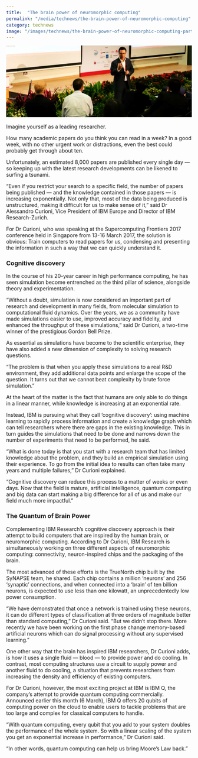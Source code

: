 ```yaml
---
title:  "The brain power of neuromorphic computing"
permalink: "/media/technews/the-brain-power-of-neuromorphic-computing"
category: technews
image: "/images/technews/the-brain-power-of-neuromorphic-computing-part-1.png"
---
```


![the brain power of neuromorphic computing](/images/technews/the-brain-power-of-neuromorphic-computing-part-1.png)

Imagine yourself as a leading researcher. 

How many academic papers do you think you can read in a week? In a good week, with no other urgent work or distractions, even the best could probably get through about ten.

Unfortunately, an estimated 8,000 papers are published every single day — so keeping up with the latest research developments can be likened to surfing a tsunami.

“Even if you restrict your search to a specific field, the number of papers being published — and the knowledge contained in those papers — is increasing exponentially. Not only that, most of the data being produced is unstructured, making it difficult for us to make sense of it,” said Dr Alessandro Curioni, Vice President of IBM Europe and Director of IBM Research-Zurich.

For Dr Curioni, who was speaking at the Supercomputing Frontiers 2017 conference held in Singapore from 13-16 March 2017, the solution is obvious: Train computers to read papers for us, condensing and presenting the information in such a way that we can quickly understand it.

### **Cognitive discovery**
In the course of his 20-year career in high performance computing, he has seen simulation become entrenched as the third pillar of science, alongside theory and experimentation.

“Without a doubt, simulation is now considered an important part of research and development in many fields, from molecular simulation to computational fluid dynamics. Over the years, we as a community have made simulations easier to use, improved accuracy and fidelity, and enhanced the throughput of these simulations,” said Dr Curioni, a two-time winner of the prestigious Gordon Bell Prize.

As essential as simulations have become to the scientific enterprise, they have also added a new dimension of complexity to solving research questions.

“The problem is that when you apply these simulations to a real R&D environment, they add additional data points and enlarge the scope of the question. It turns out that we cannot beat complexity by brute force simulation.”

At the heart of the matter is the fact that humans are only able to do things in a linear manner, while knowledge is increasing at an exponential rate.

Instead, IBM is pursuing what they call ‘cognitive discovery’: using machine learning to rapidly process information and create a knowledge graph which can tell researchers where there are gaps in the existing knowledge. This in turn guides the simulations that need to be done and narrows down the number of experiments that need to be performed, he said.

“What is done today is that you start with a research team that has limited knowledge about the problem, and they build an empirical simulation using their experience. To go from the initial idea to results can often take many years and multiple failures,” Dr Curioni explained.

“Cognitive discovery can reduce this process to a matter of weeks or even days. Now that the field is mature, artificial intelligence, quantum computing and big data can start making a big difference for all of us and make our field much more impactful.”

### **The Quantum of Brain Power**

Complementing IBM Research’s cognitive discovery approach is their attempt to build computers that are inspired by the human brain, or neuromorphic computing. According to Dr Curioni, IBM Research is simultaneously working on three different aspects of neuromorphic computing: connectivity, neuron-inspired chips and the packaging of the brain.

The most advanced of these efforts is the TrueNorth chip built by the SyNAPSE team, he shared. Each chip contains a million ‘neurons’ and 256 ‘synaptic’ connections, and when connected into a ‘brain’ of ten billion neurons, is expected to use less than one kilowatt, an unprecedentedly low power consumption.

“We have demonstrated that once a network is trained using these neurons, it can do different types of classification at three orders of magnitude better than standard computing,” Dr Curioni said. “But we didn’t stop there. More recently we have been working on the first phase change memory-based artificial neurons which can do signal processing without any supervised learning.”    

One other way that the brain has inspired IBM researchers, Dr Curioni adds, is how it uses a single fluid — blood — to provide power and do cooling. In contrast, most computing structures use a circuit to supply power and another fluid to do cooling, a situation that prevents researchers from increasing the density and efficiency of existing computers.

For Dr Curioni, however, the most exciting project at IBM is IBM Q, the company’s attempt to provide quantum computing commercially. Announced earlier this month (6 March), IBM Q offers 20 qubits of computing power on the cloud to enable users to tackle problems that are too large and complex for classical computers to handle.

“With quantum computing, every qubit that you add to your system doubles the performance of the whole system. So with a linear scaling of the system you get an exponential increase in performance,” Dr Curioni said.

“In other words, quantum computing can help us bring Moore’s Law back.”
